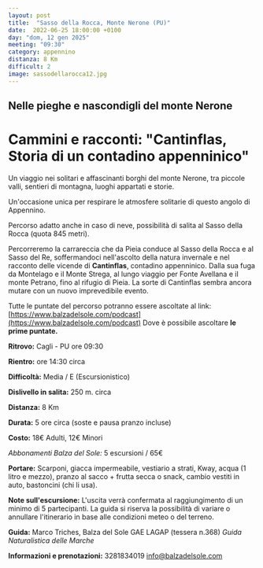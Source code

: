```yaml
---
layout: post
title:  "Sasso della Rocca, Monte Nerone (PU)"
date:  2022-06-25 18:00:00 +0100
day: "dom, 12 gen 2025"
meeting: "09:30"
category: appennino 
distanza: 8 Km
difficult: 2
image: sassodellarocca12.jpg
---
```


## Nelle pieghe e nascondigli del monte Nerone

# Cammini e racconti: "Cantinflas, Storia di un contadino appenninico" 

Un viaggio nei solitari e affascinanti borghi del monte Nerone, tra piccole valli, sentieri di montagna, luoghi appartati e storie. 

Un'occasione unica per respirare le atmosfere solitarie di questo angolo di Appennino.

Percorso adatto anche in caso di neve, possibilità di salita al Sasso della Rocca (quota 845 metri).

Percorreremo la carrareccia che da Pieia conduce al Sasso della Rocca e al Sasso del Re, soffermandoci nell'ascolto della natura invernale e nel racconto delle vicende di **Cantinflas**, contadino appenninico. 
Dalla sua fuga da Montelago e il Monte Strega, al lungo viaggio per Fonte Avellana e il monte Petrano, fino al rifugio di Pieia. La sorte di Cantinflas sembra ancora mutare con un nuovo imprevedibile evento. 

Tutte le puntate del percorso potranno essere ascoltate al link: [https://www.balzadelsole.com/podcast](https://www.balzadelsole.com/podcast)
Dove è possibile ascoltare **le prime puntate.**


**Ritrovo:** Cagli - PU ore 09:30

**Rientro:** ore 14:30 circa 

**Difficoltà:** Media / E (Escursionistico)

**Dislivello in salita:**  250 m. circa

**Distanza:** 8 Km

**Durata:** 5 ore circa (soste e pausa pranzo incluse)

**Costo:** 18€ Adulti, 12€ Minori

*Abbonamenti Balza del Sole:* 5 escursioni / 65€

**Portare:** Scarponi, giacca impermeabile, vestiario a strati, Kway, acqua (1 litro e mezzo), pranzo al sacco + frutta secca o snack, cambio vestiti in auto, bastoncini (chi li usa). 

**Note sull'escursione:** L'uscita verrà confermata al raggiungimento di un minimo di 5 partecipanti. La guida si riserva la possibilità di variare o annullare l'itinerario in base alle condizioni meteo o del terreno.


**Guida:** Marco Triches, Balza del Sole GAE LAGAP (tessera n.368)
*Guida Naturalistica delle Marche*

**Informazioni e prenotazioni:** 3281834019 info@balzadelsole.com
